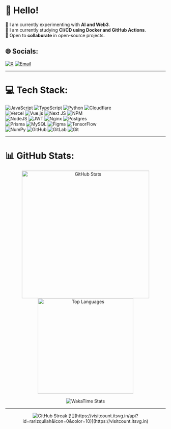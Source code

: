 # 💫 Hello!
  🔭 I am currently experimenting with **AI and Web3**.<br>  🌱 I am currently studying **CI/CD using Docker and GitHub Actions**.<br>  👯 Open to **collaborate** in open-source projects.


## 🌐 Socials:
[![X](https://img.shields.io/badge/X-black?logo=X&logoColor=white)](https://x.com/eldablo) 
[![Email](https://img.shields.io/badge/Email-D14836?logo=gmail&logoColor=white)](mailto:rafirizqullah4@gmail.com) 

---

# 💻 Tech Stack:
![JavaScript](https://img.shields.io/badge/JavaScript-F7DF1E?logo=javascript&logoColor=black) 
![TypeScript](https://img.shields.io/badge/TypeScript-007ACC?logo=typescript&logoColor=white) 
![Python](https://img.shields.io/badge/Python-3670A0?logo=python&logoColor=ffdd54) 
![Cloudflare](https://img.shields.io/badge/Cloudflare-F38020?logo=Cloudflare&logoColor=white)
<br/>
![Vercel](https://img.shields.io/badge/Vercel-000000?logo=vercel&logoColor=white) 
![Vue.js](https://img.shields.io/badge/Vue.js-35495E?logo=vuedotjs&logoColor=4FC08D) 
![Next JS](https://img.shields.io/badge/Next.js-black?logo=next.js&logoColor=white) 
![NPM](https://img.shields.io/badge/NPM-CB3837?logo=npm&logoColor=white)
<br/>
![NodeJS](https://img.shields.io/badge/Node.js-6DA55F?logo=node.js&logoColor=white) 
![JWT](https://img.shields.io/badge/JWT-black?logo=JSON%20web%20tokens) 
![Nginx](https://img.shields.io/badge/Nginx-009639?logo=nginx&logoColor=white) 
![Postgres](https://img.shields.io/badge/Postgres-316192?logo=postgresql&logoColor=white)
<br/>
![Prisma](https://img.shields.io/badge/Prisma-3982CE?logo=Prisma&logoColor=white) 
![MySQL](https://img.shields.io/badge/MySQL-4479A1?logo=mysql&logoColor=white) 
![Figma](https://img.shields.io/badge/Figma-F24E1E?logo=figma&logoColor=white) 
![TensorFlow](https://img.shields.io/badge/TensorFlow-FF6F00?logo=TensorFlow&logoColor=white)
<br/>
![NumPy](https://img.shields.io/badge/NumPy-013243?logo=numpy&logoColor=white) 
![GitHub](https://img.shields.io/badge/GitHub-121011?logo=github&logoColor=white) 
![GitLab](https://img.shields.io/badge/GitLab-181717?logo=gitlab&logoColor=white) 
![Git](https://img.shields.io/badge/Git-F05033?logo=git&logoColor=white)

---
# 📊 GitHub Stats:
<p align="center">
  <img src="https://github-readme-stats.vercel.app/api?username=rarizqullah&theme=dark&hide_border=false&include_all_commits=false&count_private=false" alt="GitHub Stats" width="400" />
  <img src="https://github-readme-stats.vercel.app/api/top-langs/?username=rarizqullah&theme=dark&hide_border=false&include_all_commits=false&count_private=false&layout=compact" alt="Top Languages" width="300" />
</p>

<p align="center">
  <img src="URL_WAKATIME_STATS_ANDA" alt="WakaTime Stats" />
</p>

---

<p align="center">
  <img src="https://nirzak-streak-stats.vercel.app/?user=rarizqullah&theme=dark&hide_border=false" alt="GitHub Streak" />
  [![](https://visitcount.itsvg.in/api?id=rarizqullah&icon=0&color=10)](https://visitcount.itsvg.in)
</p>
